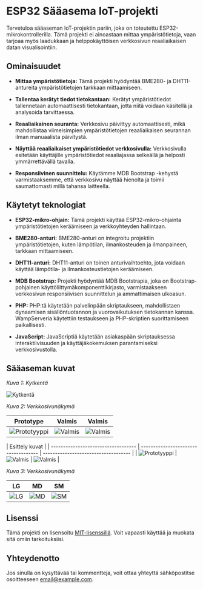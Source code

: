 # ESP32 Sääasema IoT-projekti

Tervetuloa sääaseman IoT-projektin pariin, joka on toteutettu ESP32-mikrokontrollerilla. Tämä projekti ei ainoastaan mittaa ympäristötietoja, vaan tarjoaa myös laadukkaan ja helppokäyttöisen verkkosivun reaaliaikaisen datan visualisointiin.

## Ominaisuudet

- **Mittaa ympäristötietoja:** Tämä projekti hyödyntää BME280- ja DHT11-antureita ympäristötietojen tarkkaan mittaamiseen.
  
- **Tallentaa kerätyt tiedot tietokantaan:** Kerätyt ympäristötiedot tallennetaan automaattisesti tietokantaan, jotta niitä voidaan käsitellä ja analysoida tarvittaessa.
  
- **Reaaliaikainen seuranta:** Verkkosivu päivittyy automaattisesti, mikä mahdollistaa viimeisimpien ympäristötietojen reaaliaikaisen seurannan ilman manuaalista päivitystä.
  
- **Näyttää reaaliaikaiset ympäristötiedot verkkosivulla:** Verkkosivulla esitetään käyttäjille ympäristötiedot reaaliajassa selkeällä ja helposti ymmärrettävällä tavalla.
  
- **Responsiivinen suunnittelu:** Käytämme MDB Bootstrap -kehystä varmistaaksemme, että verkkosivu näyttää hienolta ja toimii saumattomasti millä tahansa laitteella.

## Käytetyt teknologiat

- **ESP32-mikro-ohjain:** Tämä projekti käyttää ESP32-mikro-ohjainta ympäristötietojen keräämiseen ja verkkoyhteyden hallintaan.
  
- **BME280-anturi:** BME280-anturi on integroitu projektiin ympäristötietojen, kuten lämpötilan, ilmankosteuden ja ilmanpaineen, tarkkaan mittaamiseen.
  
- **DHT11-anturi:** DHT11-anturi on toinen anturivaihtoehto, jota voidaan käyttää lämpötila- ja ilmankosteustietojen keräämiseen.
  
- **MDB Bootstrap:** Projekti hyödyntää MDB Bootstrapia, joka on Bootstrap-pohjainen käyttöliittymäkomponenttikirjasto, varmistaakseen verkkosivun responsiivisen suunnittelun ja ammattimaisen ulkoasun.
  
- **PHP:** PHP:tä käytetään palvelinpään skriptaukseen, mahdollistaen dynaamisen sisällöntuotannon ja vuorovaikutuksen tietokannan kanssa. WampServeria käytettiin testaukseen ja PHP-skriptien suorittamiseen paikallisesti.
  
- **JavaScript:** JavaScriptiä käytetään asiakaspään skriptauksessa interaktiivisuuden ja käyttäjäkokemuksen parantamiseksi verkkosivustolla.


## Sääaseman kuvat

*Kuva 1: Kytkentä*

![Kytkentä](Projektinkuvat/kytkentä.png)

*Kuva 2: Verkkosivunäkymä*

| Prototype                           | Valmis                               | Valmis                               |
| ----------------------------------- | ------------------------------------ | ------------------------------------ |
| ![Prototyyppi](Projektinkuvat/prototype.png) | ![Valmis](Projektinkuvat/kuva6.png)  | ![Valmis](Projektinkuvat/kuva5.png) |

|                    Esittely kuvat                                                                                                    |
| ----------------------------------- | ------------------------------------ | ------------------------------------ |
| ![Prototyyppi](Projektinkuvat/esittely1.png) | ![Valmis](Projektinkuvat/esittely2.png)  | ![Valmis](Projektinkuvat/esittely1.png) |

*Kuva 3: Verkkosivunäkymä*

| LG                                  | MD                                  | SM                                          |
| ----------------------------------- | ----------------------------------- | ------------------------------------------- |
| ![LG](https://example.com/kissa.png) | ![MD](https://example.com/koira.png) | ![SM](https://example.com/lisko.png)       |

## Lisenssi

Tämä projekti on lisensoitu [MIT-lisenssillä](LICENSE). Voit vapaasti käyttää ja muokata sitä omiin tarkoituksiisi.

## Yhteydenotto

Jos sinulla on kysyttävää tai kommentteja, voit ottaa yhteyttä sähköpostitse osoitteeseen [email@example.com](mailto:email@example.com).
